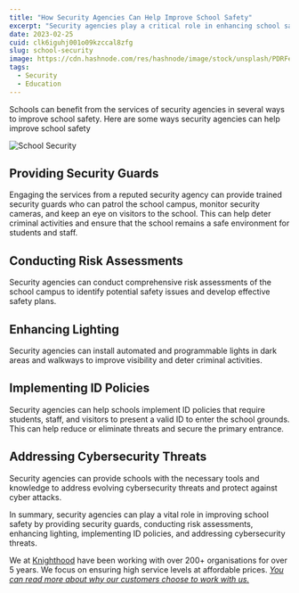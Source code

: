 ```yaml
---
title: "How Security Agencies Can Help Improve School Safety"
excerpt: "Security agencies play a critical role in enhancing school safety.Knighthood provides a comprehensive approach to school safety. Learn More"
date: 2023-02-25
cuid: clk6iguhj001o09kzccal8zfg
slug: school-security
image: https://cdn.hashnode.com/res/hashnode/image/stock/unsplash/PDRFeeDniCk/upload/f68c53ef4b972faabfbe793a4fe6e952.jpeg
tags:
  - Security
  - Education
---
```


Schools can benefit from the services of security agencies in several ways to improve school safety. Here are some ways security agencies can help improve school safety

![School Security](https://images.unsplash.com/photo-1580582932707-520aed937b7b?ixlib=rb-4.0.3&q=80&fm=jpg&crop=entropy&cs=tinysrgb)

## Providing Security Guards[​](http://localhost:3000/blog/security/school-security#providing-security-guards)

Engaging the services from a reputed security agency can provide trained security guards who can patrol the school campus, monitor security cameras, and keep an eye on visitors to the school. This can help deter criminal activities and ensure that the school remains a safe environment for students and staff.

## Conducting Risk Assessments[​](http://localhost:3000/blog/security/school-security#conducting-risk-assessments)

Security agencies can conduct comprehensive risk assessments of the school campus to identify potential safety issues and develop effective safety plans.

## Enhancing Lighting[​](http://localhost:3000/blog/security/school-security#enhancing-lighting)

Security agencies can install automated and programmable lights in dark areas and walkways to improve visibility and deter criminal activities.

## Implementing ID Policies[​](http://localhost:3000/blog/security/school-security#implementing-id-policies)

Security agencies can help schools implement ID policies that require students, staff, and visitors to present a valid ID to enter the school grounds. This can help reduce or eliminate threats and secure the primary entrance.

## Addressing Cybersecurity Threats[​](http://localhost:3000/blog/security/school-security#addressing-cybersecurity-threats)

Security agencies can provide schools with the necessary tools and knowledge to address evolving cybersecurity threats and protect against cyber attacks.

In summary, security agencies can play a vital role in improving school safety by providing security guards, conducting risk assessments, enhancing lighting, implementing ID policies, and addressing cybersecurity threats.

We at [Knighthood](http://knighthood.co) have been working with over 200+ organisations for over 5 years. We focus on ensuring high service levels at affordable prices. [*You can read more about why our customers choose to work with us.*](http://knighthood.co/whyus)

